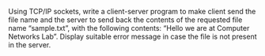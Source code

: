 Using TCP/IP sockets, write a client-server program to make client send the file name and the server to send back the contents of the requested file name “sample.txt”,
with the following contents: 
“Hello we are at Computer Networks Lab”. 
Display suitable error message in case the file is not present in the server.
